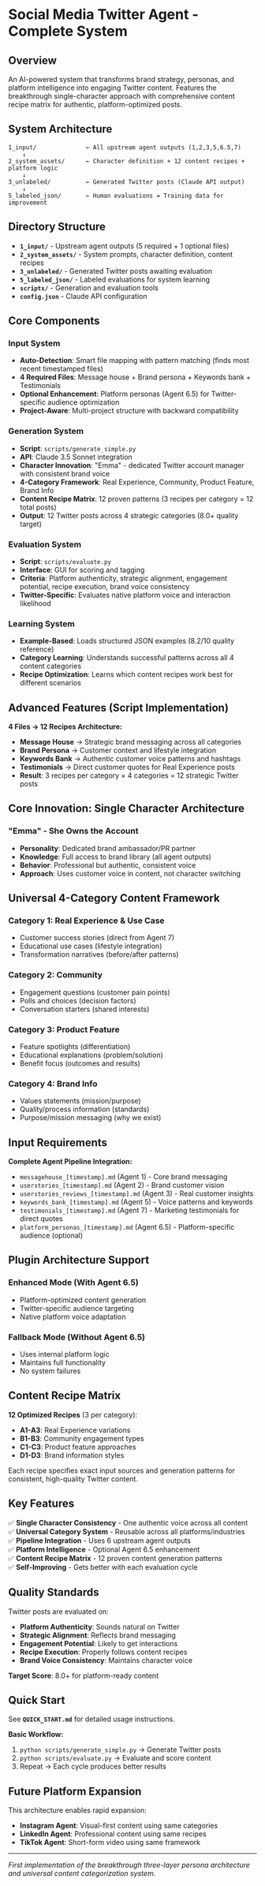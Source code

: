 # Social Media Twitter Agent - Complete System

## Overview
An AI-powered system that transforms brand strategy, personas, and platform intelligence into engaging Twitter content. Features the breakthrough single-character approach with comprehensive content recipe matrix for authentic, platform-optimized posts.

## System Architecture

```
1_input/              ← All upstream agent outputs (1,2,3,5,6.5,7)
    ↓
2_system_assets/      ← Character definition + 12 content recipes + platform logic
    ↓
3_unlabeled/          ← Generated Twitter posts (Claude API output)
    ↓
5_labeled_json/       ← Human evaluations = Training data for improvement
```

## Directory Structure

- **`1_input/`** - Upstream agent outputs (5 required + 1 optional files)
- **`2_system_assets/`** - System prompts, character definition, content recipes
- **`3_unlabeled/`** - Generated Twitter posts awaiting evaluation
- **`5_labeled_json/`** - Labeled evaluations for system learning
- **`scripts/`** - Generation and evaluation tools
- **`config.json`** - Claude API configuration

## Core Components

### Input System
- **Auto-Detection**: Smart file mapping with pattern matching (finds most recent timestamped files)
- **4 Required Files**: Message house + Brand persona + Keywords bank + Testimonials
- **Optional Enhancement**: Platform personas (Agent 6.5) for Twitter-specific audience optimization
- **Project-Aware**: Multi-project structure with backward compatibility

### Generation System  
- **Script**: `scripts/generate_simple.py`
- **API**: Claude 3.5 Sonnet integration
- **Character Innovation**: "Emma" - dedicated Twitter account manager with consistent brand voice
- **4-Category Framework**: Real Experience, Community, Product Feature, Brand Info
- **Content Recipe Matrix**: 12 proven patterns (3 recipes per category = 12 total posts)
- **Output**: 12 Twitter posts across 4 strategic categories (8.0+ quality target)

### Evaluation System
- **Script**: `scripts/evaluate.py` 
- **Interface**: GUI for scoring and tagging
- **Criteria**: Platform authenticity, strategic alignment, engagement potential, recipe execution, brand voice consistency
- **Twitter-Specific**: Evaluates native platform voice and interaction likelihood

### Learning System
- **Example-Based**: Loads structured JSON examples (8.2/10 quality reference)
- **Category Learning**: Understands successful patterns across all 4 content categories
- **Recipe Optimization**: Learns which content recipes work best for different scenarios

## Advanced Features (Script Implementation)

**4 Files → 12 Recipes Architecture:**
- **Message House** → Strategic brand messaging across all categories
- **Brand Persona** → Customer context and lifestyle integration  
- **Keywords Bank** → Authentic customer voice patterns and hashtags
- **Testimonials** → Direct customer quotes for Real Experience posts
- **Result**: 3 recipes per category × 4 categories = 12 strategic Twitter posts

## Core Innovation: Single Character Architecture

### **"Emma" - She Owns the Account**
- **Personality**: Dedicated brand ambassador/PR partner
- **Knowledge**: Full access to brand library (all agent outputs)
- **Behavior**: Professional but authentic, consistent voice
- **Approach**: Uses customer voice in content, not character switching

## Universal 4-Category Content Framework

### **Category 1: Real Experience & Use Case**
- Customer success stories (direct from Agent 7)
- Educational use cases (lifestyle integration)
- Transformation narratives (before/after patterns)

### **Category 2: Community**
- Engagement questions (customer pain points)
- Polls and choices (decision factors)
- Conversation starters (shared interests)

### **Category 3: Product Feature**
- Feature spotlights (differentiation)
- Educational explanations (problem/solution)
- Benefit focus (outcomes and results)

### **Category 4: Brand Info**
- Values statements (mission/purpose)
- Quality/process information (standards)
- Purpose/mission messaging (why we exist)

## Input Requirements

**Complete Agent Pipeline Integration:**
- `messagehouse_[timestamp].md` (Agent 1) - Core brand messaging
- `userstories_[timestamp].md` (Agent 2) - Brand customer vision
- `userstories_reviews_[timestamp].md` (Agent 3) - Real customer insights
- `keywords_bank_[timestamp].md` (Agent 5) - Voice patterns and keywords
- `testimonials_[timestamp].md` (Agent 7) - Marketing testimonials for direct quotes
- `platform_personas_[timestamp].md` (Agent 6.5) - Platform-specific audience (optional)

## Plugin Architecture Support

### **Enhanced Mode (With Agent 6.5)**
- Platform-optimized content generation
- Twitter-specific audience targeting
- Native platform voice adaptation

### **Fallback Mode (Without Agent 6.5)**
- Uses internal platform logic
- Maintains full functionality
- No system failures

## Content Recipe Matrix

**12 Optimized Recipes** (3 per category):
- **A1-A3**: Real Experience variations
- **B1-B3**: Community engagement types  
- **C1-C3**: Product feature approaches
- **D1-D3**: Brand information styles

Each recipe specifies exact input sources and generation patterns for consistent, high-quality Twitter content.

## Key Features

✅ **Single Character Consistency** - One authentic voice across all content  
✅ **Universal Category System** - Reusable across all platforms/industries  
✅ **Pipeline Integration** - Uses 6 upstream agent outputs  
✅ **Platform Intelligence** - Optional Agent 6.5 enhancement  
✅ **Content Recipe Matrix** - 12 proven content generation patterns  
✅ **Self-Improving** - Gets better with each evaluation cycle  

## Quality Standards

Twitter posts are evaluated on:
- **Platform Authenticity**: Sounds natural on Twitter
- **Strategic Alignment**: Reflects brand messaging
- **Engagement Potential**: Likely to get interactions  
- **Recipe Execution**: Properly follows content recipes
- **Brand Voice Consistency**: Maintains character voice

**Target Score**: 8.0+ for platform-ready content

## Quick Start

See **`QUICK_START.md`** for detailed usage instructions.

**Basic Workflow:**
1. `python scripts/generate_simple.py` → Generate Twitter posts
2. `python scripts/evaluate.py` → Evaluate and score content
3. Repeat → Each cycle produces better results

## Future Platform Expansion

This architecture enables rapid expansion:
- **Instagram Agent**: Visual-first content using same categories
- **LinkedIn Agent**: Professional content using same recipes  
- **TikTok Agent**: Short-form video using same framework

---

*First implementation of the breakthrough three-layer persona architecture and universal content categorization system.*